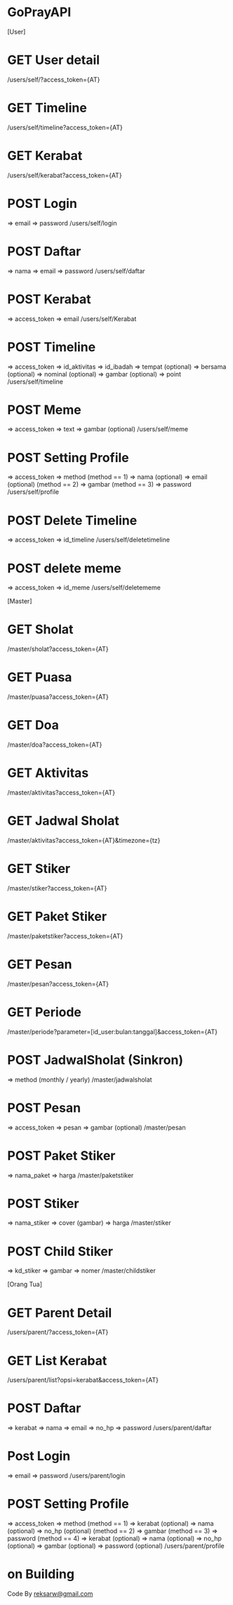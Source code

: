 # GoPrayAPI

[User]
# GET User detail
/users/self/?access_token={AT}

# GET Timeline
/users/self/timeline?access_token={AT}

# GET Kerabat
/users/self/kerabat?access_token={AT}

# POST Login
=> email
=> password
/users/self/login

# POST Daftar
=> nama
=> email
=> password
/users/self/daftar

# POST Kerabat
=> access_token
=> email
/users/self/Kerabat

# POST Timeline
=> access_token
=> id_aktivitas
=> id_ibadah
=> tempat (optional)
=> bersama (optional)
=> nominal (optional)
=> gambar (optional)
=> point
/users/self/timeline

# POST Meme
=> access_token
=> text
=> gambar (optional)
/users/self/meme

# POST Setting Profile
=> access_token
=> method
(method == 1)
=> nama (optional)
=> email (optional)
(method == 2)
=> gambar
(method == 3)
=> password
/users/self/profile

# POST Delete Timeline
=> access_token
=> id_timeline
/users/self/deletetimeline

# POST delete meme
=> access_token
=> id_meme
/users/self/deletememe

[Master]
# GET Sholat
/master/sholat?access_token={AT}

# GET Puasa
/master/puasa?access_token={AT}

# GET Doa
/master/doa?access_token={AT}

# GET Aktivitas
/master/aktivitas?access_token={AT}

# GET Jadwal Sholat
/master/aktivitas?access_token={AT}&timezone={tz}

# GET Stiker
/master/stiker?access_token={AT}

# GET Paket Stiker
/master/paketstiker?access_token={AT}

# GET Pesan
/master/pesan?access_token={AT}

# GET Periode
/master/periode?parameter=[id_user:bulan:tanggal]&access_token={AT}

# POST JadwalSholat (Sinkron)
=> method (monthly / yearly)
/master/jadwalsholat

# POST Pesan
=> access_token
=> pesan 
=> gambar (optional)
/master/pesan

# POST Paket Stiker
=> nama_paket
=> harga
/master/paketstiker

# POST Stiker
=> nama_stiker
=> cover (gambar)
=> harga
/master/stiker

# POST Child Stiker
=> kd_stiker
=> gambar
=> nomer
/master/childstiker

[Orang Tua]
# GET Parent Detail 
/users/parent/?access_token={AT}

# GET List Kerabat
/users/parent/list?opsi=kerabat&access_token={AT}

# POST Daftar
=> kerabat
=> nama
=> email
=> no_hp
=> password
/users/parent/daftar

# Post Login
=> email
=> password
/users/parent/login

# POST Setting Profile
=> access_token
=> method
(method == 1)
=> kerabat (optional)
=> nama (optional)
=> no_hp (optional)
(method == 2)
=> gambar 
(method == 3)
=> password
(method == 4)
=> kerabat (optional)
=> nama (optional)
=> no_hp (optional)
=> gambar (optional)
=> password (optional)
/users/parent/profile

# on Building

Code By reksarw@gmail.com